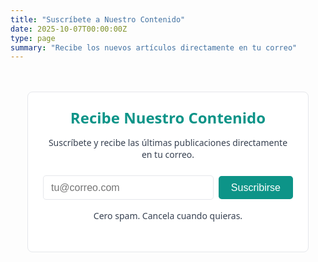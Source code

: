 ```yaml
---
title: "Suscríbete a Nuestro Contenido"
date: 2025-10-07T00:00:00Z
type: page
summary: "Recibe los nuevos artículos directamente en tu correo"
---
```


<style>
/* Variables para facilitar la personalización */
:root {
  --main-bg-color: #ffffff;
  --text-color: #374151;
  --main-brand-color: #0d9488; /* Un verde azulado limpio */
  --light-border-color: #e5e7eb;
}

.minimal-subscription-section {
  max-width: 400px;
  margin: 3rem auto;
  padding: 1.5rem;
  text-align: center;
  background: var(--main-bg-color);
  border: 1px solid var(--light-border-color);
  border-radius: 0.5rem;
  font-family: system-ui, sans-serif;
}

.minimal-subscription-section h2 {
  color: var(--main-brand-color);
  margin-top: 0;
  margin-bottom: 0.5rem;
  font-size: 1.5rem;
}

.minimal-subscription-section p {
  color: var(--text-color);
  margin-bottom: 1.5rem;
}

.form-group {
  display: flex;
  gap: 0.5rem;
  align-items: center;
}

.email-input {
  flex: 1;
  padding: 0.6rem 0.75rem;
  border: 1px solid var(--light-border-color);
  border-radius: 0.3rem;
  font-size: 1rem;
  outline: none;
  transition: border-color 0.2s, box-shadow 0.2s;
}

/* Efecto de foco solo con CSS */
.email-input:focus {
  border-color: var(--main-brand-color);
  box-shadow: 0 0 0 2px rgba(13, 148, 136, 0.2);
}

.submit-button {
  background: var(--main-brand-color);
  color: white;
  border: none;
  padding: 0.6rem 1.25rem;
  border-radius: 0.3rem;
  cursor: pointer;
  font-size: 1rem;
  transition: background 0.2s;
}

/* Efecto de hover solo con CSS */
.submit-button:hover {
  background: #0f766e; /* Un tono más oscuro */
}

.disclaimer {
  font-size: 0.875rem;
  color: #9ca3af;
  margin-top: 1rem;
}
</style>

<div class="container">
<section class="minimal-subscription-section">
  <h2>Recibe Nuestro Contenido</h2>
  <p>
    Suscríbete y recibe las últimas publicaciones directamente en tu correo.
  </p>

  <form name="suscripcion_es" method="POST" data-netlify="true">
    <div class="form-group">
      <input 
        type="email" 
        name="email" 
        placeholder="tu@correo.com" 
        required 
        class="email-input"
      >
      <button 
        type="submit" 
        class="submit-button"
      >
        Suscribirse
      </button>
    </div>
  </form>

  <p class="disclaimer">
    Cero spam. Cancela cuando quieras.
  </p>
</section>
</div>